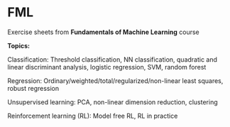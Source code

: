 # FML
Exercise sheets from **Fundamentals of Machine Learning** course

**Topics:**

Classification: Threshold classification, NN classification, quadratic and linear discriminant analysis, logistic regression, SVM, random forest

Regression: Ordinary/weighted/total/regularized/non-linear least squares,  robust regression

Unsupervised learning: PCA, non-linear dimension reduction, clustering

Reinforcement learning (RL): Model free RL, RL in practice

